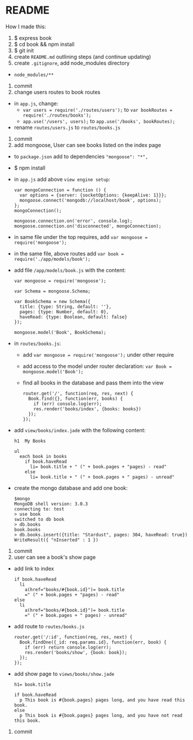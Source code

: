 # README

How I made this:

1. $ express book
1. $ cd book && npm install
1. $ git init
1. create `README.md` outlining steps (and continue updating)
1. create `.gitignore`, add node_modules directory
  * `node_modules/**`
1. commit
1. change users routes to book routes
  * in `app.js`, change:
    * `var users = require('./routes/users');` to `var bookRoutes = require('./routes/books');`
    * `app.use('/users', users);` to `app.use('/books', bookRoutes);`
  * rename `routes/users.js` to `routes/books.js`
1. commit
1. add mongoose, User can see books listed on the index page
  * to `package.json` add to dependencies `"mongoose": "*",`
  * $ npm install
  * in `app.js` add above `view engine setup`:

    ```
    var mongoConnection = function () {
      var options = {server: {socketOptions: {keepAlive: 1}}};
      mongoose.connect('mongodb://localhost/book', options);
    };
    mongoConnection();

    mongoose.connection.on('error', console.log);
    mongoose.connection.on('disconnected', mongoConnection);
    ```

  * in same file under the top requires, add `var mongoose = require('mongoose');`
  * in the same file, above routes add `var book = require('./app/models/book');`
  * add file `/app/models/book.js` with the content:

    ```
    var mongoose = require('mongoose');

    var Schema = mongoose.Schema;

    var BookSchema = new Schema({
      title: {type: String, default: ''},
      pages: {type: Number, default: 0},
      haveRead: {type: Boolean, default: false}
    });

    mongoose.model('Book', BookSchema);
    ```

  * in `routes/books.js`:
    * add `var mongoose = require('mongoose');` under other require
    * add access to the model under router declaration: `var Book = mongoose.model('Book');`
    * find all books in the database and pass them into the view

      ```
      router.get('/', function(req, res, next) {
        Book.find({}, function(err, books) {
          if (err) console.log(err);
          res.render('books/index', {books: books})
        });
      });
      ```

  * add `view/books/index.jade` with the following content:

    ```
    h1  My Books

    ul
      each book in books
        if book.haveRead
          li= book.title + " (" + book.pages + "pages) - read"
        else
          li= book.title + " (" + book.pages + " pages) - unread"

    ```

  * create the mongo database and add one book:

    ```
    $mongo
    MongoDB shell version: 3.0.3
    connecting to: test
    > use book
    switched to db book
    > db.books
    book.books
    > db.books.insert({title: "Stardust", pages: 304, haveRead: true})
    WriteResult({ "nInserted" : 1 })
    ```

1. commit
1. user can see a book's show page
  * add link to index

    ```
    if book.haveRead
      li
        a(href="books/#{book.id}")= book.title
        =" (" + book.pages + "pages) - read"
    else
      li
        a(href="books/#{book.id}")= book.title
        =" (" + book.pages + " pages) - unread"
    ```

  * add route to `routes/books.js`

    ```
    router.get('/:id', function(req, res, next) {
      Book.findOne({_id: req.params.id}, function(err, book) {
        if (err) return console.log(err);
        res.render('books/show', {book: book});
      });
    });
    ```

  * add show page to `views/books/show.jade`

    ```
    h1= book.title

    if book.haveRead
      p This book is #{book.pages} pages long, and you have read this book.
    else
      p This book is #{book.pages} pages long, and you have not read this book.
    ```

1. commit
